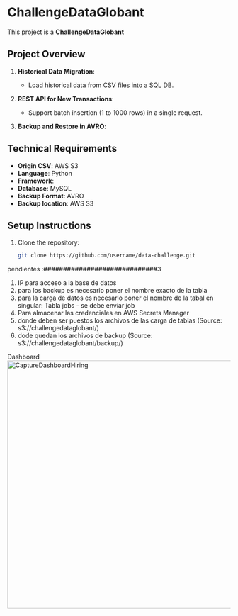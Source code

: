 # ChallengeDataGlobant
This project is a **ChallengeDataGlobant** 

## Project Overview

1. **Historical Data Migration**:
   - Load historical data from CSV files into a SQL DB.

2. **REST API for New Transactions**:
   - Support batch insertion (1 to 1000 rows) in a single request.

3. **Backup and Restore in AVRO**:

## Technical Requirements
- **Origin CSV**: AWS S3
- **Language**: Python
- **Framework**: 
- **Database**: MySQL
- **Backup Format**: AVRO
 - **Backup location**: AWS S3 
## Setup Instructions

1. Clone the repository:
   ```bash
   git clone https://github.com/username/data-challenge.git

pendientes :#############################3
1. IP para acceso a la base de datos
2. para los backup es necesario poner el nombre exacto de la tabla
3. para la carga de datos es necesario poner el nombre de la tabal en singular: Tabla jobs - se debe enviar job
4. Para almacenar las credenciales en AWS Secrets Manager
5. donde deben ser puestos los archivos de las carga de tablas (Source: s3://challengedataglobant/)
6. dode quedan los archivos de backup (Source: s3://challengedataglobant/backup/)

Dashboard
<img width="560" alt="CaptureDashboardHiring" src="https://github.com/user-attachments/assets/90340b18-742d-4dda-b7c1-2c301ab62019">
